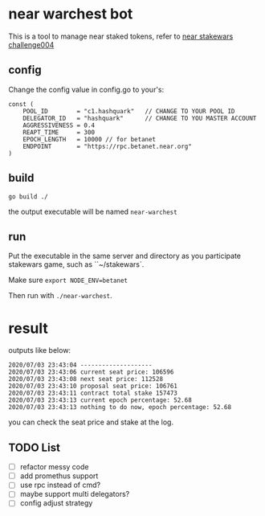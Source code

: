 # near warchest bot

This is a tool to manage near staked tokens, refer to [near stakewars challenge004](https://github.com/nearprotocol/stakewars/blob/master/challenges/challenge004.md)

## config

Change the config value in config.go to your's:

```
const (
	POOL_ID        = "c1.hashquark"   // CHANGE TO YOUR POOL ID
	DELEGATOR_ID   = "hashquark"      // CHANGE TO YOU MASTER ACCOUNT
	AGGRESSIVENESS = 0.4
	REAPT_TIME     = 300
	EPOCH_LENGTH   = 10000 // for betanet
	ENDPOINT       = "https://rpc.betanet.near.org"
)
```


## build


```
go build ./
```

the output executable will be named `near-warchest`

## run


Put the executable in the same server and directory as you participate stakewars game, such as ``~/stakewars`.

Make sure `export NODE_ENV=betanet`

Then run with `./near-warchest`.

# result

outputs like below:

```
2020/07/03 23:43:04 --------------------
2020/07/03 23:43:06 current seat price: 106596
2020/07/03 23:43:08 next seat price: 112528
2020/07/03 23:43:10 proposal seat price: 106761
2020/07/03 23:43:11 contract total stake 157473
2020/07/03 23:43:13 current epoch percentage: 52.68
2020/07/03 23:43:13 nothing to do now, epoch percentage: 52.68

```

you can check the seat price and stake at the log.

## TODO List
- [ ] refactor messy code
- [ ] add promethus support
- [ ] use rpc instead of cmd?
- [ ] maybe support multi delegators?
- [ ] config adjust strategy
